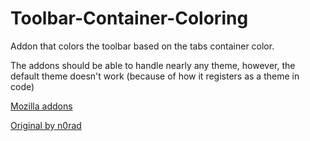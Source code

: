 # Toolbar-Container-Coloring
Addon that colors the toolbar based on the tabs container color. 

The addons should be able to handle nearly any theme, however, the default theme doesn't work (because of how it registers as a theme in code)

[Mozilla addons](https://addons.mozilla.org/en-US/firefox/addon/toolbar-container-coloring/)

[Original by n0rad](https://gitlab.com/n0rad/firefox-container-color-toolbar)
